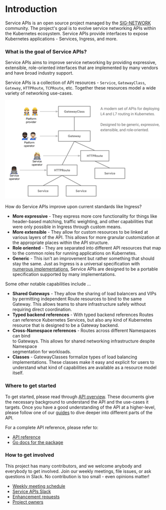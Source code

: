 # Introduction

Service APIs is an open source project managed by the [SIG-NETWORK][sig-network]
community. The project's goal is to evolve service networking APIs within the
Kubernetes ecosystem. Service APIs provide interfaces to expose Kubernetes
applications - Services, Ingress, and more. 

### What is the goal of Service APIs?

Service APIs aims to improve service networking by providing expressive,
extensible, role-oriented interfaces that are implemented by many vendors and
have broad industry support. 

Service APIs is a collection of API resources - `Service`, `GatewayClass`,
`Gateway`, `HTTPRoute`, `TCPRoute`, etc. Together these resources model a wide
variety of networking use-cases.

![Service API Model](./images/api-model.png)


How do Service APIs improve upon current standards like Ingress?

- **More expressive** - They express more core functionality for things like
header-based matching, traffic weighting, and other capabilities that were only
possible in Ingress through custom means.    
- **More extensible** - They allow for custom resources to be linked at various
layers of the API. This allows for more granular customization at the
appropriate places within the API structure.
- **Role oriented** - They are separated into different API resources that map
to the common roles for running applications on Kubernetes.    
- **Generic** - This isn't an improvement but rather something
that should stay the same. Just as Ingress is a universal specification with
[numerous implementations](https://kubernetes.io/docs/concepts/services-networking/ingress-controllers/),
Service APIs are designed to be a portable specification supported by many
implementations.

Some other notable capabilities include …

- **Shared Gateways** - They allow the sharing of load balancers and VIPs by
permitting independent Route resources to bind to the same Gateway. This allows
teams to share infrastructure safely without requiring direct coordination.  
- **Typed backend references** - With typed backend references Routes can
reference Kubernetes Services, but also any kind of Kubernetes resource that is
designed to be a Gateway backend.  
- **Cross-Namespace references** - Routes across different Namespaces can bind  
to Gateways. This allows for shared networking infrastructure despite Namespace  
segmentation for workloads.  
- **Classes** - GatewayClasses formalize types of load balancing implementations. 
These classes make it easy and explicit for users to understand what kind of
capabilities are available as a resource model itself.

[sig-network]: https://github.com/kubernetes/community/tree/master/sig-network

### Where to get started

To get started, please read through [API overview](api-overview.md). These
documents give the necessary background to understand the API and the use-cases
it targets. Once you have a good understanding of the API at a higher-level,
please follow one of our [guides](guides.md) to dive deeper into different parts
of the API.

For a complete API reference, please refer to:

- [API reference](spec.md) 
- [Go docs for the package](https://pkg.go.dev/sigs.k8s.io/service-apis/apis/v1alpha1)

### How to get involved

This project has many contributors, and we welcome anybody and everybody to get
involved. Join our weekly meetings, file issues, or ask questions in Slack. No
contribution is too small - even opinions matter! 

- [Weekly meeting schedule](community.md#meetings) 
- [Service APIs Slack](https://kubernetes.slack.com/messages/sig-network-service-apis) 
- [Enhancement requests](enhancement-requests.md)  
- [Project owners](https://raw.githubusercontent.com/kubernetes-sigs/service-apis/master/OWNERS)
